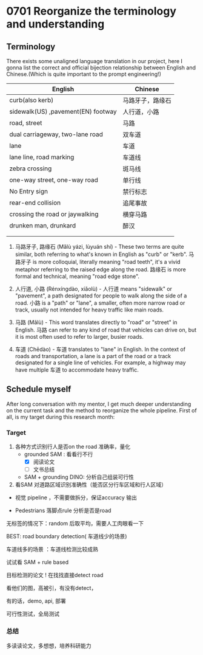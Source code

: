 # 0701 Reorganize the terminology and understanding

## Terminology

There exists some unaligned language translation in our project, here I gonna list the correct and official bijection relationship between English and Chinese.(Which is quite important to the prompt engineering!)

| English                            | Chinese          |
| ---------------------------------- | ---------------- |
| curb(also kerb)                    | 马路牙子，路缘石 |
| sidewalk(US) ,pavement(EN) footway | 人行道，小路     |
| road, street                       | 马路             |
| dual carriageway, two-lane road    | 双车道           |
| lane                               | 车道             |
| lane line, road marking            | 车道线           |
| zebra crossing                     | 斑马线           |
| one-way street, one-way road       | 单行线           |
| No Entry sign                      | 禁行标志         |
| rear-end collision                 | 追尾事故         |
| crossing the road or jaywalking    | 横穿马路         |
| drunken man, drunkard              | 醉汉             |
|                                    |                  |
|                                    |                  |



1. 马路牙子, 路缘石 (Mǎlù yázi, lùyuán shí) - These two terms are quite similar, both referring to what's known in English as "curb" or "kerb". 马路牙子 is more colloquial, literally meaning "road teeth", it's a vivid metaphor referring to the raised edge along the road. 路缘石 is more formal and technical, meaning "road edge stone".

2. 人行道, 小路 (Rénxíngdào, xiǎolù) - 人行道 means "sidewalk" or "pavement", a path designated for people to walk along the side of a road. 小路 is a "path" or "lane", a smaller, often more narrow road or track, usually not intended for heavy traffic like main roads.

3. 马路 (Mǎlù) - This word translates directly to "road" or "street" in English. 马路 can refer to any kind of road that vehicles can drive on, but it is most often used to refer to larger, busier roads.

4. 车道 (Chēdào) - 车道 translates to "lane" in English. In the context of roads and transportation, a lane is a part of the road or a track designated for a single line of vehicles. For example, a highway may have multiple 车道 to accommodate heavy traffic.



## Schedule myself

After long conversation with my mentor, I get much deeper understanding on the current task and the method to reorganize the whole pipeline. First of all, is my target during this research month:

### Target

1. 各种方式识别行人是否on the road 准确率，量化
   - grounded SAM : 看看行不行
     - [x] 阅读论文 
     - [ ] 文书总结
   - SAM + grounding DINO: 分析自己组装可行性
2. 看SAM 对道路区域识别准确性（能否区分行车区域和行人区域）

- 视觉 pipeline ，不需要做拆分，保证accuracy 输出

- Pedestrians 落脚点rule 分析是否是road



无标签的情况下：random 后取平均，需要人工肉眼看一下



BEST: road boundary detection( 车道线少的场景)

车道线多的场景 ：车道线检测比较成熟

试试看 SAM + rule based 

目标检测的论文 ! 在找找直接detect road

看他们的图，高被引，有没有detect，

有的话，demo, api, 部署

可行性测试，全局测试





### 总结

多读读论文，多想想，培养科研能力
